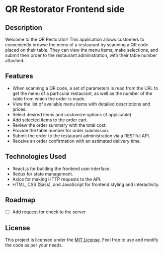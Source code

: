 # QR Restorator Frontend side

## Description

Welcome to the QR Restorator! This application allows customers to conveniently browse the menu of a restaurant by scanning a QR code placed on their table. They can view the menu items, make selections, and submit their order to the restaurant administration, with their table number attached.

## Features

- When scanning a QR code, a set of parameters is read from the URL to get the menu of a particular restaurant, as well as the number of the table from which the order is made.
- View the list of available menu items with detailed descriptions and prices.
- Select desired items and customize options (if applicable).
- Add selected items to the order cart.
- Review the order summary with the total cost.
- Provide the table number for order submission.
- Submit the order to the restaurant administration via a RESTful API.
- Receive an order confirmation with an estimated delivery time.

## Technologies Used

- React.js for building the frontend user interface.
- Redux for state management.
- Axios for making HTTP requests to the API.
- HTML, CSS (Sass), and JavaScript for frontend styling and interactivity.

## Roadmap

- [ ] Add request for check to the server

## License

This project is licensed under the [MIT License](https://opensource.org/license/mit/). Feel free to use and modify the code as per your needs.
